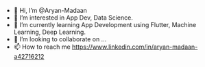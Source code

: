 - 👋 Hi, I’m @Aryan-Madaan
- 👀 I’m interested in App Dev, Data Science.
- 🌱 I’m currently learning App Development using Flutter, Machine Learning, Deep Learning.
- 💞️ I’m looking to collaborate on ...
- 📫 How to reach me https://www.linkedin.com/in/aryan-madaan-a42716212

<!---
Aryan-Madaan/Aryan-Madaan is a ✨ special ✨ repository because its `README.md` (this file) appears on your GitHub profile.
You can click the Preview link to take a look at your changes.
--->
